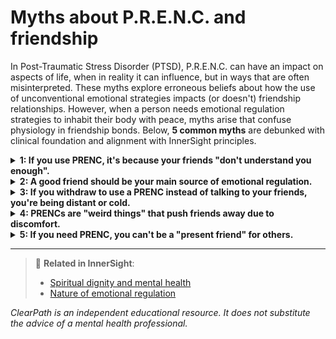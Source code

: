 # Myths about P.R.E.N.C. and friendship 

In Post-Traumatic Stress Disorder (PTSD), P.R.E.N.C. can have an impact on aspects of life, when in reality it can influence, but in ways that are often misinterpreted. These myths explore erroneous beliefs about how the use of unconventional emotional strategies impacts (or doesn't) friendship relationships. However, when a person needs emotional regulation strategies to inhabit their body with peace, myths arise that confuse physiology in friendship bonds. Below, **5 common myths** are debunked with clinical foundation and alignment with InnerSight principles.

<details>
<summary><strong>1: If you use PRENC, it's because your friends "don't understand you enough".</strong></summary>

<strong>Reality:</strong> PRENC does not substitute friendship, but complements your emotional well-being. Even with empathetic and present friends, some people need personal tools to regulate their nervous system, especially after trauma.
</details>

<details>
<summary><strong>2: A good friend should be your main source of emotional regulation.</strong></summary>

<strong>Reality:</strong> Expecting a friend to constantly "calm" your anxiety, dissociation or hypervigilance can generate dependency and exhaustion. PRENCs foster emotional autonomy, allowing for more balanced and sustainable friendships.
</details>

<details>
<summary><strong>3: If you withdraw to use a PRENC instead of talking to your friends, you're being distant or cold.</strong></summary>

<strong>Reality:</strong> Sometimes, using a PRENC (like breathing deeply or touching a transitional object) is the most respectful way to avoid impulsive reactions or emotional overload in the middle of a conversation. It's not rejection; it's self-regulation to be able to keep connecting afterwards.
</details>

<details>
<summary><strong>4: PRENCs are "weird things" that push friends away due to discomfort.</strong></summary>

<strong>Reality:</strong> Discomfort usually arises from lack of information, not from PRENC itself. Genuine friendships are usually willing to learn or, at least, respect your needs if explained clearly and without demands.
</details>

<details>
<summary><strong>5: If you need PRENC, you can't be a "present friend" for others.</strong></summary>

<strong>Reality:</strong> On the contrary: by regulating your own emotional state with PRENC, you avoid projecting anxiety, withdrawal or irritability. This allows you to listen, support and be more available for your friends in an authentic and sustainable way.
</details>

---

> 🔗 **Related in InnerSight**:  
> - [Spiritual dignity and mental health](https://inner-clarity.github.io/InnerSight/en#spiritual-dignity-and-mental-health)  
> - [Nature of emotional regulation](https://inner-clarity.github.io/InnerSight/en#nature-of-emotional-regulation)

*ClearPath is an independent educational resource. It does not substitute the advice of a mental health professional.*
